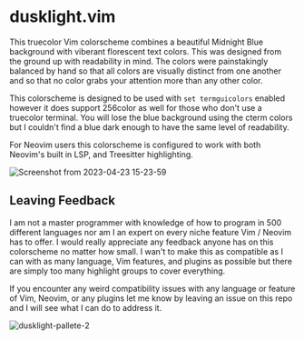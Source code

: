 # dusklight.vim

This truecolor Vim colorscheme combines a beautiful Midnight Blue background with viberant florescent text colors. This was designed from the ground up with readability in mind. The colors were painstakingly balanced by hand so that all colors are visually distinct from one another and so that no color grabs your attention more than any other color.

This colorscheme is designed to be used with `set termguicolors` enabled however it does support 256color as well for those who don't use a truecolor terminal. You will lose the blue background using the cterm colors but I couldn't find a blue dark enough to have the same level of readability.

For Neovim users this colorscheme is configured to work with both Neovim's built in LSP, and Treesitter highlighting.

![Screenshot from 2023-04-23 15-23-59](https://user-images.githubusercontent.com/17794391/233864239-3add6f06-3b95-413d-83d3-1f5f8b6143c1.png)

## Leaving Feedback

I am not a master programmer with knowledge of how to program in 500 different languages nor am I an expert on every niche feature Vim / Neovim has to offer. I would really appreciate any feedback anyone has on this colorscheme no matter how small. I wan't to make this as compatible as I can with as many language, Vim features, and plugins as possible but there are simply too many highlight groups to cover everything.

If you encounter any weird compatibility issues with any language or feature of Vim, Neovim, or any plugins let me know by leaving an issue on this repo and I will see what I can do to address it.

![dusklight-pallete-2](https://user-images.githubusercontent.com/17794391/234173340-ae23abc7-aed8-4ae2-9c22-42407dbe7878.png)
